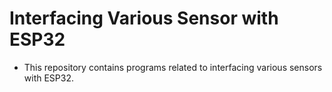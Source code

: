 # Interfacing Various Sensor with ESP32

- This repository contains programs related to interfacing various sensors with ESP32. 